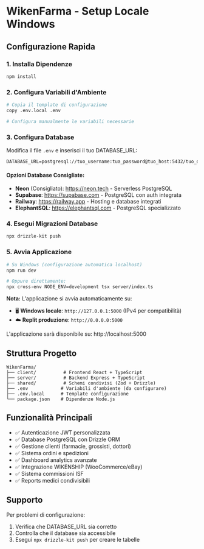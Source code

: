 # WikenFarma - Setup Locale Windows

## Configurazione Rapida

### 1. Installa Dipendenze
```bash
npm install
```

### 2. Configura Variabili d'Ambiente
```bash
# Copia il template di configurazione
copy .env.local .env

# Configura manualmente le variabili necessarie
```

### 3. Configura Database
Modifica il file `.env` e inserisci il tuo DATABASE_URL:

```env
DATABASE_URL=postgresql://tuo_username:tua_password@tuo_host:5432/tuo_database
```

#### Opzioni Database Consigliate:
- **Neon** (Consigliato): https://neon.tech - Serverless PostgreSQL
- **Supabase**: https://supabase.com - PostgreSQL con auth integrata  
- **Railway**: https://railway.app - Hosting e database integrati
- **ElephantSQL**: https://elephantsql.com - PostgreSQL specializzato

### 4. Esegui Migrazioni Database
```bash
npx drizzle-kit push
```

### 5. Avvia Applicazione
```bash
# Su Windows (configurazione automatica localhost)
npm run dev

# Oppure direttamente:
npx cross-env NODE_ENV=development tsx server/index.ts
```

**Nota:** L'applicazione si avvia automaticamente su:
- 🖥️ **Windows locale**: `http://127.0.0.1:5000` (IPv4 per compatibilità)
- ☁️ **Replit produzione**: `http://0.0.0.0:5000`

L'applicazione sarà disponibile su: http://localhost:5000

## Struttura Progetto

```
WikenFarma/
├── client/          # Frontend React + TypeScript
├── server/          # Backend Express + TypeScript
├── shared/          # Schemi condivisi (Zod + Drizzle)
├── .env            # Variabili d'ambiente (da configurare)
├── .env.local      # Template configurazione
└── package.json    # Dipendenze Node.js
```

## Funzionalità Principali

- ✅ Autenticazione JWT personalizzata
- ✅ Database PostgreSQL con Drizzle ORM
- ✅ Gestione clienti (farmacie, grossisti, dottori)
- ✅ Sistema ordini e spedizioni
- ✅ Dashboard analytics avanzate
- ✅ Integrazione WIKENSHIP (WooCommerce/eBay)
- ✅ Sistema commissioni ISF
- ✅ Reports medici condivisibili

## Supporto

Per problemi di configurazione:
1. Verifica che DATABASE_URL sia corretto
2. Controlla che il database sia accessibile
3. Esegui `npx drizzle-kit push` per creare le tabelle